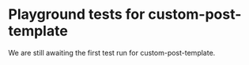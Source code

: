 # Playground tests for custom-post-template
We are still awaiting the first test run for custom-post-template.
